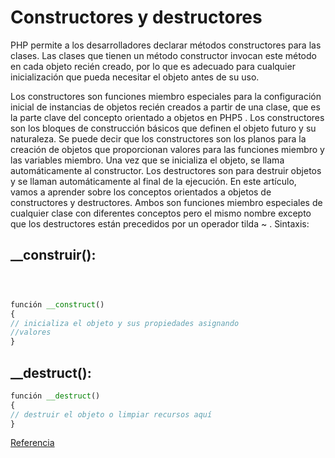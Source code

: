 # Constructores y destructores

PHP permite a los desarrolladores declarar métodos constructores para las clases. Las clases que tienen un método constructor invocan este método en cada objeto recién creado, por lo que es adecuado para cualquier inicialización que pueda necesitar el objeto antes de su uso.



Los constructores son funciones miembro especiales para la configuración inicial de instancias de objetos recién creados a partir de una clase, que es la parte clave del concepto orientado a objetos en PHP5 .
Los constructores son los bloques de construcción básicos que definen el objeto futuro y su naturaleza. Se puede decir que los constructores son los planos para la creación de objetos que proporcionan valores para las funciones miembro y las variables miembro.
Una vez que se inicializa el objeto, se llama automáticamente al constructor. Los destructores son para destruir objetos y se llaman automáticamente al final de la ejecución.
En este artículo, vamos a aprender sobre los conceptos orientados a objetos de constructores y destructores.
Ambos son funciones miembro especiales de cualquier clase con diferentes conceptos pero el mismo nombre excepto que los destructores están precedidos por un operador tilda ~ .
Sintaxis:

 ## __construir():

```php



función __construct()
{
// inicializa el objeto y sus propiedades asignando
//valores
}

```

## __destruct():

```php
función __destruct()
{
// destruir el objeto o limpiar recursos aquí
}
```


<a href="https://www.geeksforgeeks.org/php-constructors-and-destructors/">Referencia</a>